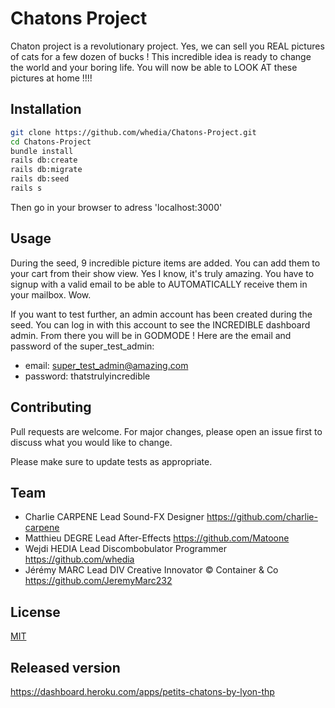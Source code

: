 # Chatons Project

Chaton project is a revolutionary project. Yes, we can sell you REAL pictures of cats for a few dozen of bucks !
This incredible idea is ready to change the world and your boring life. You will now be able to LOOK AT these pictures at home !!!!

## Installation


```bash
git clone https://github.com/whedia/Chatons-Project.git
cd Chatons-Project
bundle install
rails db:create
rails db:migrate
rails db:seed
rails s
```

Then go in your browser to adress 'localhost:3000'


## Usage

During the seed, 9 incredible picture items are added.
You can add them to your cart from their show view. Yes I know, it's truly amazing.
You have to signup with a valid email to be able to AUTOMATICALLY receive them in your mailbox. Wow.

If you want to test further, an admin account has been created during the seed. You can log in with this account to see the INCREDIBLE dashboard admin. From there you will be in GODMODE !
Here are the email and password of the super_test_admin:
  - email: super_test_admin@amazing.com
  - password: thatstrulyincredible


## Contributing
Pull requests are welcome. For major changes, please open an issue first to discuss what you would like to change.

Please make sure to update tests as appropriate.

## Team
- Charlie CARPENE   Lead Sound-FX Designer                        https://github.com/charlie-carpene
- Matthieu DEGRE    Lead After-Effects                            https://github.com/Matoone
- Wejdi HEDIA       Lead Discombobulator Programmer               https://github.com/whedia
- Jérémy MARC       Lead DIV Creative Innovator © Container & Co  https://github.com/JeremyMarc232


## License
[MIT](https://choosealicense.com/licenses/mit/)

## Released version
https://dashboard.heroku.com/apps/petits-chatons-by-lyon-thp

